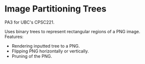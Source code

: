 # Image Partitioning Trees

PA3 for UBC's CPSC221.

Uses binary trees to represent rectangular regions of a PNG image.
Features:
- Rendering inputted tree to a PNG.
- Flipping PNG horizontally or vertically.
- Pruning of the PNG.
